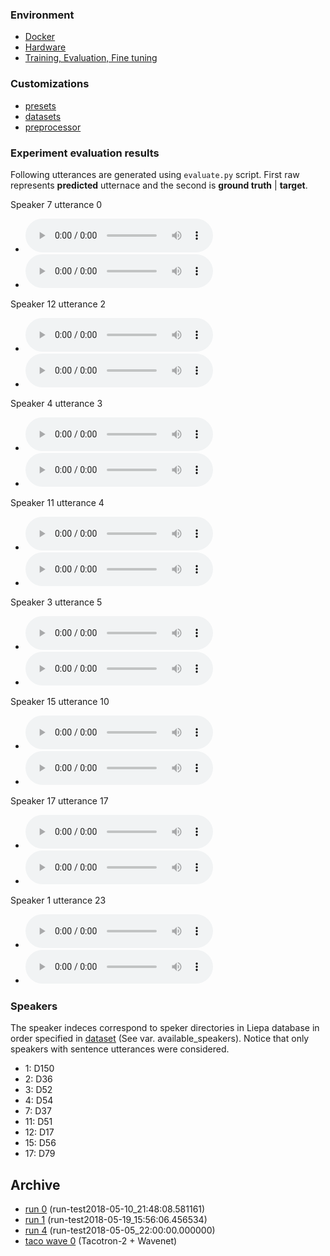 ### Environment

- [Docker](docker.md)
- [Hardware](hardware.md)
- [Training, Evaluation, Fine tuning](training.md)

### Customizations

- [presets](experiment/liepa_2008.05.11/presets/liepa_multi.json)
- [datasets](experiment/liepa_2008.05.11/datasets/liepa.py)
- [preprocessor](experiment/liepa_2008.05.11/liepa_multi.py)

### Experiment evaluation results

Following utterances are generated using `evaluate.py` script. First raw represents **predicted** utternace and the second is **ground truth** | **target**.

Speaker 7 utterance 0
- <audio controls="controls" ><source src="/wavenet_vocoder_liepa/experiment/liepa_2008.05.19/audio/speaker7_0_checkpoint_step000500000_ema_predicted.wav" autoplay/>Your browser does not support the audio element.</audio>
- <audio controls="controls" ><source src="/wavenet_vocoder_liepa/experiment/liepa_2008.05.19/audio/speaker7_0_checkpoint_step000500000_ema_target.wav" autoplay/>Your browser does not support the audio element.</audio>

Speaker 12 utterance 2
- <audio controls="controls" ><source src="/wavenet_vocoder_liepa/experiment/liepa_2008.05.19/audio/speaker12_2_checkpoint_step000500000_ema_predicted.wav" autoplay/>Your browser does not support the audio element.</audio>
- <audio controls="controls" ><source src="/wavenet_vocoder_liepa/experiment/liepa_2008.05.19/audio/speaker12_2_checkpoint_step000500000_ema_target.wav" autoplay/>Your browser does not support the audio element.</audio>

Speaker 4 utterance 3
- <audio controls="controls" ><source src="/wavenet_vocoder_liepa/experiment/liepa_2008.05.19/audio/speaker4_3_checkpoint_step000500000_ema_predicted.wav" autoplay/>Your browser does not support the audio element.</audio>
- <audio controls="controls" ><source src="/wavenet_vocoder_liepa/experiment/liepa_2008.05.19/audio/speaker4_3_checkpoint_step000500000_ema_target.wav" autoplay/>Your browser does not support the audio element.</audio>

Speaker 11 utterance 4
- <audio controls="controls" ><source src="/wavenet_vocoder_liepa/experiment/liepa_2008.05.19/audio/speaker11_4_checkpoint_step000500000_ema_predicted.wav" autoplay/>Your browser does not support the audio element.</audio>
- <audio controls="controls" ><source src="/wavenet_vocoder_liepa/experiment/liepa_2008.05.19/audio/speaker11_4_checkpoint_step000500000_ema_target.wav" autoplay/>Your browser does not support the audio element.</audio>

Speaker 3 utterance 5
- <audio controls="controls" ><source src="/wavenet_vocoder_liepa/experiment/liepa_2008.05.19/audio/speaker3_5_checkpoint_step000500000_ema_predicted.wav" autoplay/>Your browser does not support the audio element.</audio>
- <audio controls="controls" ><source src="/wavenet_vocoder_liepa/experiment/liepa_2008.05.19/audio/speaker3_5_checkpoint_step000500000_ema_target.wav" autoplay/>Your browser does not support the audio element.</audio>

Speaker 15 utterance 10
- <audio controls="controls" ><source src="/wavenet_vocoder_liepa/experiment/liepa_2008.05.19/audio/speaker15_10_checkpoint_step000500000_ema_predicted.wav" autoplay/>Your browser does not support the audio element.</audio>
- <audio controls="controls" ><source src="/wavenet_vocoder_liepa/experiment/liepa_2008.05.19/audio/speaker15_10_checkpoint_step000500000_ema_target.wav" autoplay/>Your browser does not support the audio element.</audio>

Speaker 17 utterance 17
- <audio controls="controls" ><source src="/wavenet_vocoder_liepa/experiment/liepa_2008.05.19/audio/speaker17_17_checkpoint_step000500000_ema_predicted.wav" autoplay/>Your browser does not support the audio element.</audio>
- <audio controls="controls" ><source src="/wavenet_vocoder_liepa/experiment/liepa_2008.05.19/audio/speaker17_17_checkpoint_step000500000_ema_target.wav" autoplay/>Your browser does not support the audio element.</audio>

Speaker 1 utterance 23
- <audio controls="controls" ><source src="/wavenet_vocoder_liepa/experiment/liepa_2008.05.19/audio/speaker1_23_checkpoint_step000500000_ema_predicted.wav" autoplay/>Your browser does not support the audio element.</audio>
- <audio controls="controls" ><source src="/wavenet_vocoder_liepa/experiment/liepa_2008.05.19/audio/speaker1_23_checkpoint_step000500000_ema_target.wav" autoplay/>Your browser does not support the audio element.</audio>

### Speakers
The speaker indeces correspond to speker directories in Liepa database in order specified in [dataset](experiment/liepa_2008.05.11/datasets/liepa.py) (See var. available_speakers). Notice that only speakers with sentence utterances were considered.

- 1: D150
- 2: D36
- 3: D52
- 4: D54
- 7: D37
- 11: D51
- 12: D17
- 15: D56
- 17: D79

## Archive
- [run 0](run_0.md) (run-test2018-05-10_21:48:08.581161)
- [run 1](run_1.md) (run-test2018-05-19_15:56:06.456534)
- [run 4](run_4.md) (run-test2018-05-05_22:00:00.000000)
- [taco wave 0](taco_wave_0.md) (Tacotron-2 + Wavenet)

